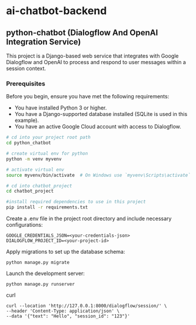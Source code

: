 # ai-chatbot-backend

## python-chatbot (Dialogflow And OpenAI Integration Service)

This project is a Django-based web service that integrates with Google Dialogflow and OpenAI to process and respond to user messages within a session context.

### Prerequisites

Before you begin, ensure you have met the following requirements:
* You have installed Python 3 or higher.
* You have a Django-supported database installed (SQLite is used in this example).
* You have an active Google Cloud account with access to Dialogflow.

```bash
# cd into your project root path
cd python_chatbot

# create virtual env for python
python -m venv myvenv

# activate virtual env
source myvenv/bin/activate  # On Windows use `myvenv\Scripts\activate`

# cd into chatbot_project
cd chatbot_project

#install required dependencies to use in this project
pip install -r requirements.txt 
```
Create a .env file in the project root directory and include necessary configurations:
```
GOOGLE_CREDENTIALS_JSON=<your-credentials-json>
DIALOGFLOW_PROJECT_ID=<your-project-id>
```
Apply migrations to set up the database schema:
```
python manage.py migrate
```
Launch the development server:
```
python manage.py runserver
```
curl
```
curl --location 'http://127.0.0.1:8000/dialogflow/session/' \
--header 'Content-Type: application/json' \
--data '{"text": "Hello", "session_id": "123"}'
```
